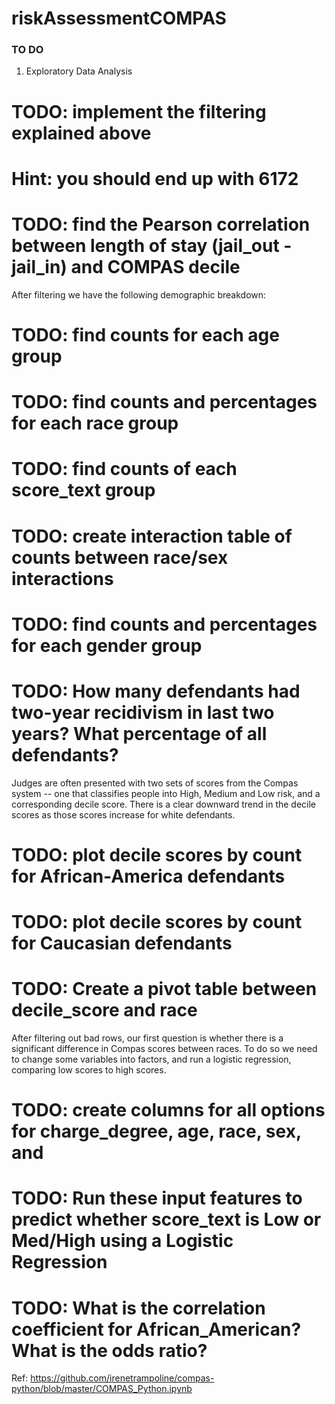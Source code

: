 # riskAssessmentCOMPAS

### TO DO
1. Exploratory Data Analysis 

# TODO: implement the filtering explained above
# Hint: you should end up with 6172

# TODO: find the Pearson correlation between length of stay (jail_out - jail_in) and COMPAS decile

After filtering we have the following demographic breakdown:

# TODO: find counts for each age group
# TODO: find counts and percentages for each race group
# TODO: find counts of each score_text group

# TODO: create interaction table of counts between race/sex interactions

# TODO: find counts and percentages for each gender group

# TODO: How many defendants had two-year recidivism in last two years? What percentage of all defendants?

Judges are often presented with two sets of scores from the Compas system -- one that classifies people into High, Medium and Low risk, and a corresponding decile score. There is a clear downward trend in the decile scores as those scores increase for white defendants.

# TODO: plot decile scores by count for African-America defendants

# TODO: plot decile scores by count for Caucasian defendants

# TODO: Create a pivot table between decile_score and race

After filtering out bad rows, our first question is whether there is a significant difference in Compas scores between races. To do so we need to change some variables into factors, and run a logistic regression, comparing low scores to high scores.

# TODO: create columns for all options for charge_degree, age, race, sex, and 

# TODO: Run these input features to predict whether score_text is Low or Med/High using a Logistic Regression

# TODO: What is the correlation coefficient for African_American? What is the odds ratio?

Ref: https://github.com/irenetrampoline/compas-python/blob/master/COMPAS_Python.ipynb


